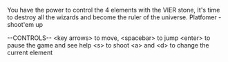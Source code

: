 You have the power to control the 4 elements with the VIER stone, It's time to destroy all the wizards and become the ruler of the universe.
Platfomer - shoot'em up

--CONTROLS--
&lt;key arrows&gt; to move,
&lt;spacebar&gt; to jump
&lt;enter&gt; to pause the game and see help
&lt;s&gt; to shoot
&lt;a&gt; and &lt;d&gt; to change the current element